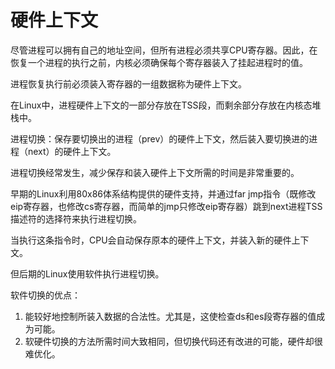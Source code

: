 # 硬件上下文
尽管进程可以拥有自己的地址空间，但所有进程必须共享CPU寄存器。因此，在恢复一个进程的执行之前，内核必须确保每个寄存器装入了挂起进程时的值。

进程恢复执行前必须装入寄存器的一组数据称为硬件上下文。

在Linux中，进程硬件上下文的一部分存放在TSS段，而剩余部分存放在内核态堆栈中。

进程切换：保存要切换出的进程（prev）的硬件上下文，然后装入要切换进的进程（next）的硬件上下文。

进程切换经常发生，减少保存和装入硬件上下文所需的时间是非常重要的。

早期的Linux利用80x86体系结构提供的硬件支持，并通过far jmp指令（既修改eip寄存器，也修改cs寄存器，而简单的jmp只修改eip寄存器）跳到next进程TSS描述符的选择符来执行进程切换。

当执行这条指令时，CPU会自动保存原本的硬件上下文，并装入新的硬件上下文。

但后期的Linux使用软件执行进程切换。

软件切换的优点：
  1. 能较好地控制所装入数据的合法性。尤其是，这使检查ds和es段寄存器的值成为可能。
  2. 软硬件切换的方法所需时间大致相同，但切换代码还有改进的可能，硬件却很难优化。
  
 
